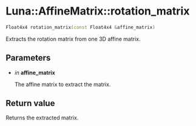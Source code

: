# Luna::AffineMatrix::rotation_matrix

```c++
Float4x4 rotation_matrix(const Float4x4 &affine_matrix)
```

Extracts the rotation matrix from one 3D affine matrix. 



## Parameters
* *in* **affine_matrix**

    The affine matrix to extract the matrix. 

## Return value
Returns the extracted matrix. 

